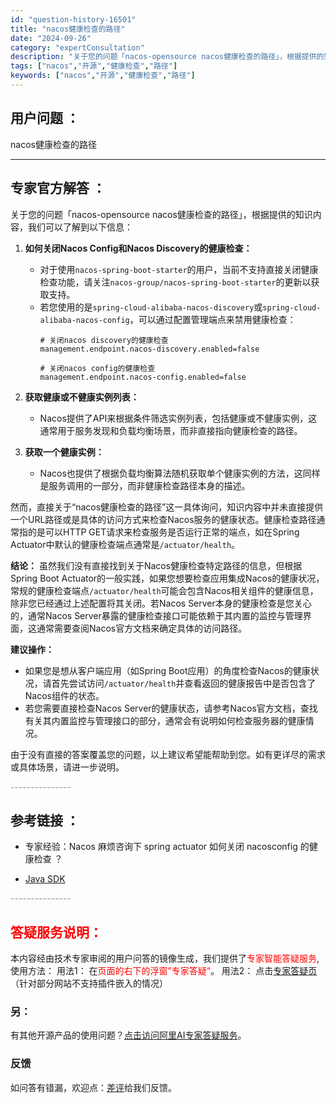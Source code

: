 ```yaml
---
id: "question-history-16501"
title: "nacos健康检查的路径"
date: "2024-09-26"
category: "expertConsultation"
description: "关于您的问题「nacos-opensource nacos健康检查的路径」，根据提供的知识内容，我们可以了解到以下信息：1. **如何关闭Nacos Config和Nacos Discovery的健康检查：**   - 对于使用`nacos-spring-boot-starter`的用户，当前不支持"
tags: ["nacos","开源","健康检查","路径"]
keywords: ["nacos","开源","健康检查","路径"]
---
```


## 用户问题 ： 
 nacos健康检查的路径  

---------------
## 专家官方解答 ：

关于您的问题「nacos-opensource nacos健康检查的路径」，根据提供的知识内容，我们可以了解到以下信息：

1. **如何关闭Nacos Config和Nacos Discovery的健康检查：**
   - 对于使用`nacos-spring-boot-starter`的用户，当前不支持直接关闭健康检查功能，请关注`nacos-group/nacos-spring-boot-starter`的更新以获取支持。
   - 若您使用的是`spring-cloud-alibaba-nacos-discovery`或`spring-cloud-alibaba-nacos-config`，可以通过配置管理端点来禁用健康检查：
     ```shell
     # 关闭nacos discovery的健康检查
     management.endpoint.nacos-discovery.enabled=false
     
     # 关闭nacos config的健康检查
     management.endpoint.nacos-config.enabled=false
     ```

2. **获取健康或不健康实例列表：**
   - Nacos提供了API来根据条件筛选实例列表，包括健康或不健康实例，这通常用于服务发现和负载均衡场景，而非直接指向健康检查的路径。

3. **获取一个健康实例：**
   - Nacos也提供了根据负载均衡算法随机获取单个健康实例的方法，这同样是服务调用的一部分，而非健康检查路径本身的描述。

然而，直接关于“nacos健康检查的路径”这一具体询问，知识内容中并未直接提供一个URL路径或是具体的访问方式来检查Nacos服务的健康状态。健康检查路径通常指的是可以HTTP GET请求来检查服务是否运行正常的端点，如在Spring Actuator中默认的健康检查端点通常是`/actuator/health`。

**结论：**
虽然我们没有直接找到关于Nacos健康检查特定路径的信息，但根据Spring Boot Actuator的一般实践，如果您想要检查应用集成Nacos的健康状况，常规的健康检查端点`/actuator/health`可能会包含Nacos相关组件的健康信息，除非您已经通过上述配置将其关闭。若Nacos Server本身的健康检查是您关心的，通常Nacos Server暴露的健康检查接口可能依赖于其内置的监控与管理界面，这通常需要查阅Nacos官方文档来确定具体的访问路径。

**建议操作：**
- 如果您是想从客户端应用（如Spring Boot应用）的角度检查Nacos的健康状况，请首先尝试访问`/actuator/health`并查看返回的健康报告中是否包含了Nacos组件的状态。
- 若您需要直接检查Nacos Server的健康状态，请参考Nacos官方文档，查找有关其内置监控与管理接口的部分，通常会有说明如何检查服务器的健康情况。

由于没有直接的答案覆盖您的问题，以上建议希望能帮助到您。如有更详尽的需求或具体场景，请进一步说明。


<font color="#949494">---------------</font> 


## 参考链接 ：

* 专家经验：Nacos 麻烦咨询下 spring actuator 如何关闭 nacosconfig 的健康检查 ？ 
 
 * [Java SDK](https://nacos.io/docs/latest/guide/user/sdk)


 <font color="#949494">---------------</font> 
 


## <font color="#FF0000">答疑服务说明：</font> 

本内容经由技术专家审阅的用户问答的镜像生成，我们提供了<font color="#FF0000">专家智能答疑服务</font>,使用方法：
用法1： 在<font color="#FF0000">页面的右下的浮窗”专家答疑“</font>。
用法2： 点击[专家答疑页](https://answer.opensource.alibaba.com/docs/intro)（针对部分网站不支持插件嵌入的情况）
### 另：


有其他开源产品的使用问题？[点击访问阿里AI专家答疑服务](https://answer.opensource.alibaba.com/docs/intro)。
### 反馈
如问答有错漏，欢迎点：[差评](https://ai.nacos.io/user/feedbackByEnhancerGradePOJOID?enhancerGradePOJOId=16506)给我们反馈。
